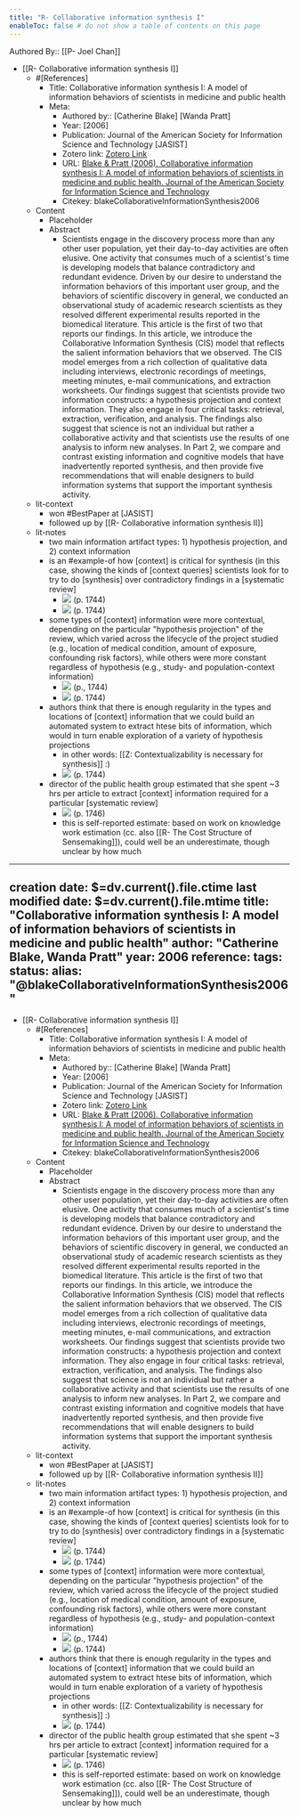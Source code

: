 ```yaml
---
title: "R- Collaborative information synthesis I"
enableToc: false # do not show a table of contents on this page
---
```


Authored By:: [[P- Joel Chan]]

- [[R- Collaborative information synthesis I]]
    - #[References]
        - Title: Collaborative information synthesis I: A model of information behaviors of scientists in medicine and public health
        - Meta:
            - Authored by:: [Catherine Blake] [Wanda Pratt]
            - Year: [2006]
            - Publication: Journal of the American Society for Information Science and Technology  [JASIST]
            - Zotero link: [Zotero Link](zotero://select/items/1_5DHENSX8)
            - URL: [Blake & Pratt (2006). Collaborative information synthesis I: A model of information behaviors of scientists in medicine and public health. Journal of the American Society for Information Science and Technology](https://onlinelibrary.wiley.com/doi/abs/10.1002/asi.20487)
        	- Citekey: blakeCollaborativeInformationSynthesis2006
    - Content
        - Placeholder
        - Abstract
            - Scientists engage in the discovery process more than any other user population, yet their day-to-day activities are often elusive. One activity that consumes much of a scientist's time is developing models that balance contradictory and redundant evidence. Driven by our desire to understand the information behaviors of this important user group, and the behaviors of scientific discovery in general, we conducted an observational study of academic research scientists as they resolved different experimental results reported in the biomedical literature. This article is the first of two that reports our findings. In this article, we introduce the Collaborative Information Synthesis (CIS) model that reflects the salient information behaviors that we observed. The CIS model emerges from a rich collection of qualitative data including interviews, electronic recordings of meetings, meeting minutes, e-mail communications, and extraction worksheets. Our findings suggest that scientists provide two information constructs: a hypothesis projection and context information. They also engage in four critical tasks: retrieval, extraction, verification, and analysis. The findings also suggest that science is not an individual but rather a collaborative activity and that scientists use the results of one analysis to inform new analyses. In Part 2, we compare and contrast existing information and cognitive models that have inadvertently reported synthesis, and then provide five recommendations that will enable designers to build information systems that support the important synthesis activity.
    - lit-context
        - won #BestPaper at [JASIST]
        - followed up by [[R- Collaborative information synthesis II]]
    - lit-notes
        - two main information artifact types: 1) hypothesis projection, and 2) context information
        - is an #example-of how [context] is critical for synthesis (in this case, showing the kinds of [context queries] scientists look for to try to do [synthesis] over contradictory findings in a [systematic review]
            - ![](https://firebasestorage.googleapis.com/v0/b/firescript-577a2.appspot.com/o/imgs%2Fapp%2Fmegacoglab%2FHMQH8rqkuk.png?alt=media&token=037f6d7e-f1e4-4738-a841-58923bbacadc) (p. 1744)
            - ![](https://firebasestorage.googleapis.com/v0/b/firescript-577a2.appspot.com/o/imgs%2Fapp%2Fmegacoglab%2F1iSPHVlrcS.png?alt=media&token=5700d1f3-6c77-4b9a-a51c-bc083004ae33) (p. 1744) 
        - some types of [context] information were more contextual, depending on the particular "hypothesis projection" of the review, which varied across the lifecycle of the project studied (e.g., location of medical condition, amount of exposure, confounding risk factors), while others were more constant regardless of hypothesis (e.g., study- and population-context information)
            - ![](https://firebasestorage.googleapis.com/v0/b/firescript-577a2.appspot.com/o/imgs%2Fapp%2Fmegacoglab%2FB4elpsPH17.png?alt=media&token=afbe16b6-a3e6-478f-9929-95c520444ad3) (p., 1744) 
            - ![](https://firebasestorage.googleapis.com/v0/b/firescript-577a2.appspot.com/o/imgs%2Fapp%2Fmegacoglab%2FHMQH8rqkuk.png?alt=media&token=037f6d7e-f1e4-4738-a841-58923bbacadc) (p. 1744)
        - authors think that there is enough regularity in the types and locations of [context] information that we could build an automated system to extract htese bits of information, which would in turn enable exploration of a variety of hypothesis projections
            - in other words: [[Z: Contextualizability is necessary for synthesis]] :)
            - ![](https://firebasestorage.googleapis.com/v0/b/firescript-577a2.appspot.com/o/imgs%2Fapp%2Fmegacoglab%2F_KER50Xs10.png?alt=media&token=b19c8f59-7da5-4ccd-bcb5-4e7f2f7f2f49) (p. 1744)
        - director of the public health group estimated that she spent ~3 hrs per article to extract [context] information required  for a particular [systematic review]
            - ![](https://firebasestorage.googleapis.com/v0/b/firescript-577a2.appspot.com/o/imgs%2Fapp%2Fmegacoglab%2FbDAZcjYk1P.png?alt=media&token=5758ef30-d816-4a53-82c0-b32abc55e667) (p. 1746)
            - this is self-reported estimate: based on work on knowledge work estimation (cc. also [[R- The Cost Structure of Sensemaking]]), could well be an underestimate, though unclear by how much
---
creation date: $=dv.current().file.ctime
last modified date: $=dv.current().file.mtime
title: "Collaborative information synthesis I: A model of information behaviors of scientists in medicine and public health"
author: "Catherine Blake, Wanda Pratt"
year: 2006
reference: 
tags: 
status: 
alias: "@blakeCollaborativeInformationSynthesis2006"
---


- [[R- Collaborative information synthesis I]]
    - #[References]
        - Title: Collaborative information synthesis I: A model of information behaviors of scientists in medicine and public health
        - Meta:
            - Authored by:: [Catherine Blake] [Wanda Pratt]
            - Year: [2006]
            - Publication: Journal of the American Society for Information Science and Technology  [JASIST]
            - Zotero link: [Zotero Link](zotero://select/items/1_5DHENSX8)
            - URL: [Blake & Pratt (2006). Collaborative information synthesis I: A model of information behaviors of scientists in medicine and public health. Journal of the American Society for Information Science and Technology](https://onlinelibrary.wiley.com/doi/abs/10.1002/asi.20487)
        	- Citekey: blakeCollaborativeInformationSynthesis2006
    - Content
        - Placeholder
        - Abstract
            - Scientists engage in the discovery process more than any other user population, yet their day-to-day activities are often elusive. One activity that consumes much of a scientist's time is developing models that balance contradictory and redundant evidence. Driven by our desire to understand the information behaviors of this important user group, and the behaviors of scientific discovery in general, we conducted an observational study of academic research scientists as they resolved different experimental results reported in the biomedical literature. This article is the first of two that reports our findings. In this article, we introduce the Collaborative Information Synthesis (CIS) model that reflects the salient information behaviors that we observed. The CIS model emerges from a rich collection of qualitative data including interviews, electronic recordings of meetings, meeting minutes, e-mail communications, and extraction worksheets. Our findings suggest that scientists provide two information constructs: a hypothesis projection and context information. They also engage in four critical tasks: retrieval, extraction, verification, and analysis. The findings also suggest that science is not an individual but rather a collaborative activity and that scientists use the results of one analysis to inform new analyses. In Part 2, we compare and contrast existing information and cognitive models that have inadvertently reported synthesis, and then provide five recommendations that will enable designers to build information systems that support the important synthesis activity.
    - lit-context
        - won #BestPaper at [JASIST]
        - followed up by [[R- Collaborative information synthesis II]]
    - lit-notes
        - two main information artifact types: 1) hypothesis projection, and 2) context information
        - is an #example-of how [context] is critical for synthesis (in this case, showing the kinds of [context queries] scientists look for to try to do [synthesis] over contradictory findings in a [systematic review]
            - ![](https://firebasestorage.googleapis.com/v0/b/firescript-577a2.appspot.com/o/imgs%2Fapp%2Fmegacoglab%2FHMQH8rqkuk.png?alt=media&token=037f6d7e-f1e4-4738-a841-58923bbacadc) (p. 1744)
            - ![](https://firebasestorage.googleapis.com/v0/b/firescript-577a2.appspot.com/o/imgs%2Fapp%2Fmegacoglab%2F1iSPHVlrcS.png?alt=media&token=5700d1f3-6c77-4b9a-a51c-bc083004ae33) (p. 1744) 
        - some types of [context] information were more contextual, depending on the particular "hypothesis projection" of the review, which varied across the lifecycle of the project studied (e.g., location of medical condition, amount of exposure, confounding risk factors), while others were more constant regardless of hypothesis (e.g., study- and population-context information)
            - ![](https://firebasestorage.googleapis.com/v0/b/firescript-577a2.appspot.com/o/imgs%2Fapp%2Fmegacoglab%2FB4elpsPH17.png?alt=media&token=afbe16b6-a3e6-478f-9929-95c520444ad3) (p., 1744) 
            - ![](https://firebasestorage.googleapis.com/v0/b/firescript-577a2.appspot.com/o/imgs%2Fapp%2Fmegacoglab%2FHMQH8rqkuk.png?alt=media&token=037f6d7e-f1e4-4738-a841-58923bbacadc) (p. 1744)
        - authors think that there is enough regularity in the types and locations of [context] information that we could build an automated system to extract htese bits of information, which would in turn enable exploration of a variety of hypothesis projections
            - in other words: [[Z: Contextualizability is necessary for synthesis]] :)
            - ![](https://firebasestorage.googleapis.com/v0/b/firescript-577a2.appspot.com/o/imgs%2Fapp%2Fmegacoglab%2F_KER50Xs10.png?alt=media&token=b19c8f59-7da5-4ccd-bcb5-4e7f2f7f2f49) (p. 1744)
        - director of the public health group estimated that she spent ~3 hrs per article to extract [context] information required  for a particular [systematic review]
            - ![](https://firebasestorage.googleapis.com/v0/b/firescript-577a2.appspot.com/o/imgs%2Fapp%2Fmegacoglab%2FbDAZcjYk1P.png?alt=media&token=5758ef30-d816-4a53-82c0-b32abc55e667) (p. 1746)
            - this is self-reported estimate: based on work on knowledge work estimation (cc. also [[R- The Cost Structure of Sensemaking]]), could well be an underestimate, though unclear by how much
